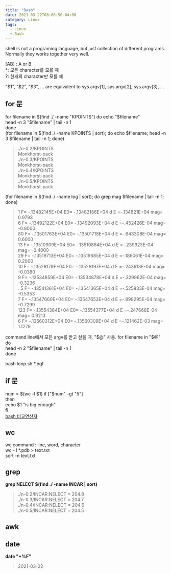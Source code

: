 ```yaml
---
title: "Bash"
date: 2021-03-22T08:08:50-04:00
category: Linux
tags:
  - Linux
  - Bash
---
```



shell is not a programing language, but just collection of different programs. Normally they works together very well.  

[AB] : A or B  
*:  모든 character를 모를 때  
?: 한개의 character만 모를 때  

"$1", "$2", "$3", ... are equivalent to sys.argv[1], sys.argv[2], sys.argv[3], ...  

## for 문 ##
for filename in $(find ./ -name "KPOINTS")  
do  
  echo "$filename"  
  head -n 3 "$filename" | tail -n 1  
done  
(for filename in $(find ./ -name KPOINTS | sort);  do echo $filename; head -n 3 $filename | tail -n 1; done)  

>./n-0.2/KPOINTS  
>Monkhorst-pack  
>./n-0.3/KPOINTS  
>Monkhorst-pack  
>./n-0.4/KPOINTS  
>Monkhorst-pack  
>./n-0.5/KPOINTS  
>Monkhorst-pack  


(for filename in $(find ./ -name log | sort); do grep mag $filename | tail -n 1; done)

>   1 F= -.13482145E+04 E0= -.13482186E+04  d E =-.134821E+04  mag=     0.9793  
>   6 F= -.13492122E+04 E0= -.13492093E+04  d E =-.452426E-04  mag=    -0.8000  
>  80 F= -.13501763E+04 E0= -.13501718E+04  d E =-.643308E-04  mag=     0.6000  
>  13 F= -.13510909E+04 E0= -.13510864E+04  d E =-.239923E-04  mag=    -0.4000  
>  29 F= -.13519713E+04 E0= -.13519685E+04  d E =-.186061E-04  mag=     0.2000  
>  10 F= -.13528179E+04 E0= -.13528197E+04  d E =-.243613E-04  mag=    -0.0380  
>   9 F= -.13534859E+04 E0= -.13534878E+04  d E =-.329962E-04  mag=    -0.3236  
.   5 F= -.13541361E+04 E0= -.13541365E+04  d E =-.525833E-04  mag=    -0.5353  
>   7 F= -.13547660E+04 E0= -.13547653E+04  d E =-.899295E-04  mag=    -0.7299  
> 123 F= -.13554384E+04 E0= -.13554377E+04  d E =-.247668E-04  mag=     0.9213  
>   6 F= -.13560312E+04 E0= -.13560309E+04  d E =-.121462E-03  mag=     1.1279  




command line에서 모든 argv를 받고 싶을 때, "$@" 사용.  
for filename in "$@"  
do  
    head -n 2 "$filename" | tail -n 1  
done  

bash loop.sh *.bgf  



## if 문 ##
num = $(wc -l $1)  
if ["$num" -gt "5"]  
then  
  echo $1 "is big enough"  
fi  
[bash 비교연산자](https://m.blog.naver.com/PostView.nhn?blogId=mmarine&logNo=70094622832&proxyReferer=https:%2F%2Fwww.google.com%2F)

## wc
wc command : line, word, character  
wc - l *.pdb > text.txt  
sort -n text.txt  


## grep
__grep NELECT $(find ./ -name INCAR | sort)__  
>./n-0.2/INCAR:NELECT = 204.8  
>./n-0.3/INCAR:NELECT = 204.7  
>./n-0.4/INCAR:NELECT = 204.6  
>./n-0.5/INCAR:NELECT = 204.5  


## awk


## date
__date "+%F"__  
>2021-03-22  


